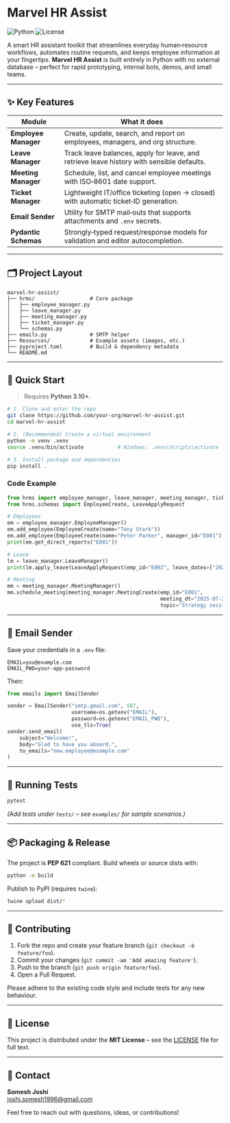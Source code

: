 # Marvel HR Assist

![Python](https://img.shields.io/badge/Python-3.10%2B-blue?logo=python)
![License](https://img.shields.io/badge/License-MIT-green)

A smart HR assistant toolkit that streamlines everyday human‑resource workflows, automates routine requests, and keeps employee information at your fingertips. **Marvel HR Assist** is built entirely in Python with no external database – perfect for rapid prototyping, internal bots, demos, and small teams.

---

## ✨ Key Features

| Module | What it does |
| ------ | ------------ |
| **Employee Manager** | Create, update, search, and report on employees, managers, and org structure. |
| **Leave Manager** | Track leave balances, apply for leave, and retrieve leave history with sensible defaults. |
| **Meeting Manager** | Schedule, list, and cancel employee meetings with ISO‑8601 date support. |
| **Ticket Manager** | Lightweight IT/office ticketing (open → closed) with automatic ticket‑ID generation. |
| **Email Sender** | Utility for SMTP mail‑outs that supports attachments and `.env` secrets. |
| **Pydantic Schemas** | Strongly‑typed request/response models for validation and editor autocompletion. |

---

## 🗂️ Project Layout

```
marvel-hr-assist/
├── hrms/                  # Core package
│   ├── employee_manager.py
│   ├── leave_manager.py
│   ├── meeting_manager.py
│   ├── ticket_manager.py
│   └── schemas.py
├── emails.py              # SMTP helper
├── Resources/             # Example assets (images, etc.)
├── pyproject.toml         # Build & dependency metadata
└── README.md
```

---

## 🚀 Quick Start

> Requires **Python 3.10+**.

```bash
# 1. Clone and enter the repo
git clone https://github.com/your‑org/marvel‑hr‑assist.git
cd marvel-hr-assist

# 2. (Recommended) Create a virtual environment
python -m venv .venv
source .venv/bin/activate           # Windows: .venv\Scripts\activate

# 3. Install package and dependencies
pip install .
```

### Code Example

```python
from hrms import employee_manager, leave_manager, meeting_manager, ticket_manager
from hrms.schemas import EmployeeCreate, LeaveApplyRequest

# Employees
em = employee_manager.EmployeeManager()
em.add_employee(EmployeeCreate(name="Tony Stark"))
em.add_employee(EmployeeCreate(name="Peter Parker", manager_id="E001"))
print(em.get_direct_reports("E001"))

# Leave
lm = leave_manager.LeaveManager()
print(lm.apply_leave(LeaveApplyRequest(emp_id="E002", leave_dates=["2025‑07‑16"])))

# Meeting
mm = meeting_manager.MeetingManager()
mm.schedule_meeting(meeting_manager.MeetingCreate(emp_id="E001",
                                                  meeting_dt="2025‑07‑20T09:00:00",
                                                  topic="Strategy session"))
```

---

## 📧 Email Sender

Save your credentials in a `.env` file:

```
EMAIL=you@example.com
EMAIL_PWD=your‑app‑password
```

Then:

```python
from emails import EmailSender

sender = EmailSender("smtp.gmail.com", 587,
                     username=os.getenv("EMAIL"),
                     password=os.getenv("EMAIL_PWD"),
                     use_tls=True)
sender.send_email(
    subject="Welcome!",
    body="Glad to have you aboard.",
    to_emails="new.employee@example.com"
)
```

---

## 🧪 Running Tests

```bash
pytest
```

*(Add tests under `tests/` – see `examples/` for sample scenarios.)*

---

## 📦 Packaging & Release

The project is **PEP 621** compliant. Build wheels or source dists with:

```bash
python -m build
```

Publish to PyPI (requires `twine`):

```bash
twine upload dist/*
```

---

## 🤝 Contributing

1. Fork the repo and create your feature branch (`git checkout -b feature/foo`).
2. Commit your changes (`git commit -am 'Add amazing feature'`).
3. Push to the branch (`git push origin feature/foo`).
4. Open a Pull Request.

Please adhere to the existing code style and include tests for any new behaviour.

---

## 📄 License

This project is distributed under the **MIT License** – see the [LICENSE](LICENSE) file for full text.

---

## 👋 Contact

**Somesh Joshi**  
<joshi.somesh1996@gmail.com>

Feel free to reach out with questions, ideas, or contributions!
